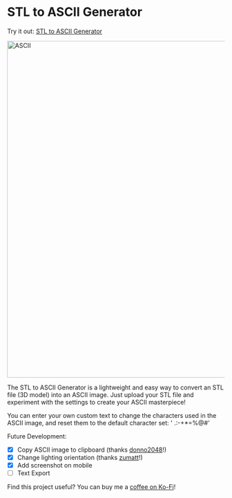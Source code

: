 # STL to ASCII Generator

Try it out: [STL to ASCII Generator](https://andrewsink.github.io/STL-to-ASCII-Generator/)

<img width="1203" height="779" alt="ASCII" src="https://github.com/user-attachments/assets/895e85e7-613e-4b0b-a726-83d8f29dfda9" />

The STL to ASCII Generator is a lightweight and easy way to convert an STL file (3D model) into an ASCII image. Just upload your STL file and experiment with the settings to create your ASCII masterpiece! 

You can enter your own custom text to change the characters used in the ASCII image, and reset them to the default character set: ' .:-+*=%@#'

Future Development:

- [x] Copy ASCII image to clipboard (thanks [donno2048](https://github.com/donno2048)!)
- [X] Change lighting orientation (thanks [zumatt](https://github.com/zumatt)!)
- [X] Add screenshot on mobile
- [ ] Text Export

Find this project useful? You can buy me a [coffee on Ko-Fi](https://ko-fi.com/andrewsink)!
